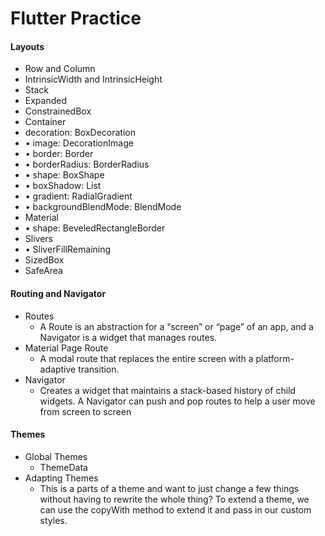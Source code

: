 # Flutter Practice



#### Layouts

* Row and Column
* IntrinsicWidth and IntrinsicHeight
* Stack
* Expanded
* ConstrainedBox
* Container
* decoration: BoxDecoration
* • image: DecorationImage
* • border: Border
* • borderRadius: BorderRadius
* • shape: BoxShape
* • boxShadow: List
* • gradient: RadialGradient
* • backgroundBlendMode: BlendMode
* Material
* • shape: BeveledRectangleBorder
* Slivers
* • SliverFillRemaining
* SizedBox
* SafeArea

#### Routing and Navigator

* Routes
  * A Route is an abstraction for a “screen” or “page” of an app, and a Navigator is a widget that manages routes.
* Material Page Route
  * A modal route that replaces the entire screen with a platform-adaptive transition.
* Navigator
  * Creates a widget that maintains a stack-based history of child widgets. A Navigator can push and pop routes to help a user move from screen to screen

#### Themes

* Global Themes
  * ThemeData
* Adapting Themes
  * This is a parts of a theme and want to just change a few things without having to rewrite the whole thing? To extend a theme, we can use the copyWith method to extend it and pass in our custom styles.


